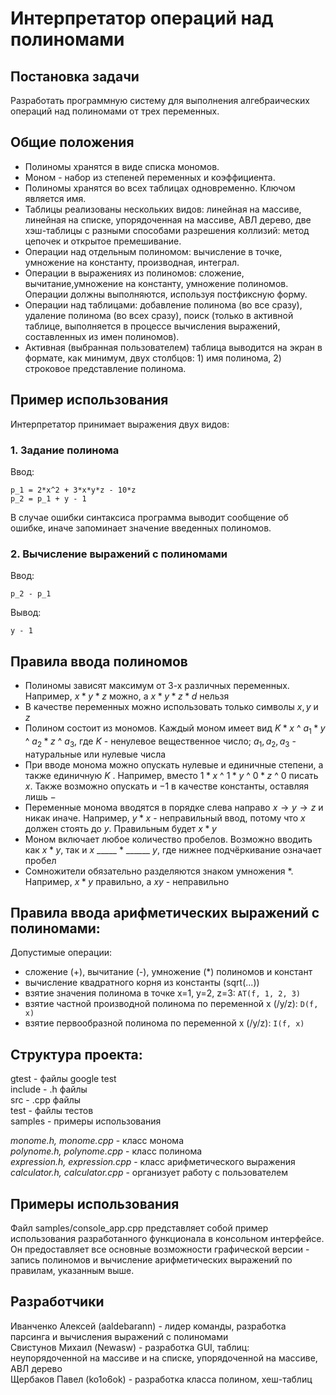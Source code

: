 # Интерпретатор операций над полиномами
## Постановка задачи
Разработать программную систему для выполнения алгебраических операций над полиномами от трех переменных.
## Общие положения
* Полиномы хранятся в виде списка мономов.
* Моном - набор из степеней переменных и коэффициента.
* Полиномы хранятся во всех таблицах одновременно. Ключом является имя.
* Таблицы реализованы нескольких видов: линейная на массиве, линейная на списке, упорядоченная на массиве, АВЛ дерево, две хэш-таблицы c разными способами разрешения коллизий: метод цепочек и открытое премешивание.
* Операции над отдельным полиномом: вычисление в точке, умножение на константу, производная, интеграл.
* Операции в выражениях из полиномов: сложение, вычитание,умножение на константу, умножение полиномов. Операции должны выполняются, используя постфиксную форму.
* Операции над таблицами: добавление полинома (во все сразу), удаление полинома (во всех сразу), поиск (только в активной таблице, выполняется в процессе вычисления выражений, составленных из имен полиномов).
* Активная (выбранная пользователем) таблица выводится на экран в формате, как минимум, двух столбцов: 1) имя полинома, 2) строковое представление полинома.   

## Пример использования
Интерпретатор принимает выражения двух видов:
### 1. Задание полинома
Ввод:
```
p_1 = 2*x^2 + 3*x*y*z - 10*z
p_2 = p_1 + y - 1
```
В случае ошибки синтаксиса программа выводит сообщение об ошибке, иначе запоминает значение введенных полиномов.
### 2. Вычисление выражений с полиномами  
Ввод:
```
p_2 - p_1
```
Вывод:
```
y - 1
```
## Правила ввода полиномов
- Полиномы зависят максимум от $3$-х различных переменных. Например, $x * y * z$ можно, а $x * y * z * d$ нельзя
- В качестве переменных можно использовать только символы $x,y$ и $z$
- Полином состоит из мономов. Каждый моном имеет вид $K * x$ ^ $a_{1} * y$ ^ $a_{2} * z$ ^ $a_{3}$, где $K$ - ненулевое вещественное число; $a_{1}, a_{2},a_{3}$ - натуральные или нулевые числа
- При вводе монома можно опускать нулевые и единичные степени, а также единичную $K$ . Например, вместо $1 * x$ ^ $1 * y$ ^ $0 * z$ ^ $0$ писать $x$. Также возможно опускать и $-1$ в качестве константы, оставляя лишь $-$
- Переменные монома вводятся в порядке слева направо $x\rightarrow y\rightarrow z$ и никак иначе. Например, $y * x$ - неправильный ввод, потому что $x$ должен стоять до $y$. Правильным будет $x * y$
- Моном включает любое количество пробелов. Возможно вводить как $x * y$, так и $x$ _____ $*$ ______ $y$, где нижнее подчёркивание означает пробел
- Сомножители обязательно разделяются знаком умножения $*$. Например, $x * y$ правильно, а $xy$ - неправильно
## Правила ввода арифметических выражений с полиномами:
Допустимые операции:
- сложение (+), вычитание (-), умножение (*) полиномов и констант
- вычисление квадратного корня из константы (sqrt(...))
- взятие значения полинома в точке x=1, y=2, z=3: ```AT(f, 1, 2, 3)```
- взятие частной производной полинома по переменной x (/y/z): ```D(f, x)```
- взятие первообразной полинома по переменной x (/y/z): ```I(f, x)```
## Структура проекта:
gtest - файлы google test  
include - .h файлы  
src - .cpp файлы  
test - файлы тестов  
samples - примеры использования
    
_monome.h, monome.cpp_ - класс монома  
_polynome.h, polynome.cpp_ - класс полинома  
_expression.h, expression.cpp_ - класс арифметического выражения  
_calculator.h, calculator.cpp_ - организует работу с пользователем  
## Примеры использования
Файл samples/console_app.cpp представляет собой пример использования разработанного функционала в консольном интерфейсе. Он предоставляет все основные возможности графической версии - запись полиномов и вычисление арифметических выражений по правилам, указанным выше.
## Разработчики
Иванченко Алексей (aaldebarann) - лидер команды, разработка парсинга и вычисления выражений с полиномами   
Свистунов Михаил (Newasw) - разработка GUI, таблиц: неупорядоченной на массиве и на списке, упорядоченной на массиве, АВЛ дерево  
Щербаков Павел (ko1o6ok) - разработка класса полином, хеш-таблиц    
